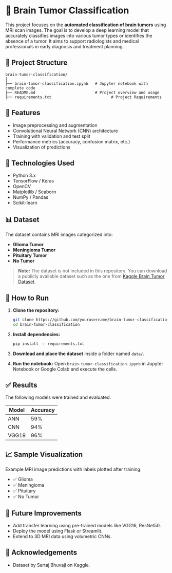 
# 🧠 Brain Tumor Classification

This project focuses on the **automated classification of brain tumors** using MRI scan images. The goal is to develop a deep learning model that accurately classifies images into various tumor types or identifies the absence of a tumor. It aims to support radiologists and medical professionals in early diagnosis and treatment planning.

## 📁 Project Structure

```
brain-tumor-classification/
│
├── brain-tumor-classification.ipynb   # Jupyter notebook with complete code
├── README.md                          # Project overview and usage
├── requirements.txt                          # Project Requirements
```

## 📌 Features

- Image preprocessing and augmentation
- Convolutional Neural Network (CNN) architecture
- Training with validation and test split
- Performance metrics (accuracy, confusion matrix, etc.)
- Visualization of predictions

## 🧪 Technologies Used

- Python 3.x
- TensorFlow / Keras
- OpenCV
- Matplotlib / Seaborn
- NumPy / Pandas
- Scikit-learn

## 📊 Dataset

The dataset contains MRI images categorized into:
- **Glioma Tumor**
- **Meningioma Tumor**
- **Pituitary Tumor**
- **No Tumor**

> **Note:** The dataset is not included in this repository. You can download a publicly available dataset such as the one from [Kaggle Brain Tumor Dataset](https://www.kaggle.com/datasets/sartajbhuvaji/brain-tumor-classification-mri).

## 🚀 How to Run

1. **Clone the repository:**
   ```bash
   git clone https://github.com/yourusername/brain-tumor-classification.git
   cd brain-tumor-classification
   ```

2. **Install dependencies:**
   ```bash
   pip install -r requirements.txt
   ```

3. **Download and place the dataset** inside a folder named `data/`.

4. **Run the notebook:**
   Open `brain-tumor-classification.ipynb` in Jupyter Notebook or Google Colab and execute the cells.

## ✅ Results

The following models were trained and evaluated:

| Model  | Accuracy |
|--------|----------|
| ANN    | 59%      |
| CNN    | 94%      |
| VGG19  | 96%      |


## 📈 Sample Visualization

Example MRI image predictions with labels plotted after training:
- ✅ Glioma
- ✅ Meningioma
- ✅ Pituitary
- ✅ No Tumor

## 📌 Future Improvements

- Add transfer learning using pre-trained models like VGG16, ResNet50.
- Deploy the model using Flask or Streamlit.
- Extend to 3D MRI data using volumetric CNNs.

## 🙌 Acknowledgements

- Dataset by Sartaj Bhuvaji on Kaggle.
